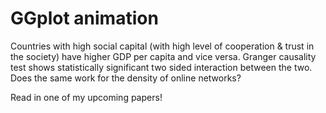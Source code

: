 # GGplot animation

Countries with high social capital (with high level of cooperation & trust in the society) have higher GDP per capita and vice versa. Granger causality test shows statistically significant two sided interaction between the two. Does the same work for the density of online networks?

Read in one of my upcoming papers!
